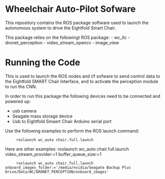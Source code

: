 # Wheelchair Auto-Pilot Sofware 

This repository contains the ROS package software used to launch the autonomous system to drive the Eightfold Smart Chair.


This package relies on the followingt ROS package:
      - wc_llc
      - dronet_perception 
      - video_stream_opencv
      - image_view 



# Running the Code

This is used to launch the ROS nodes and i/f sofware to send control data to the Eightfold 
  SMART Chair Interface, and to activate the perception module to run the CNN.  

In order to run this package the following devices need to be connected and powered up:
  - usb camera 
  - Seagate mass storage device
  - Usb to Eightfold Smaert Chair Arduino serial port


Use the following examples to perform the ROS launch command:

         roslaunch wc_auto chair.full.launch

Here are other examples: 
         roslaunch wc_auto chair.full.launch video_stream_provider:=1 buffer_queue_size:=1 

         roslaunch wc_auto chair.full.launch onboard_images_folder:='/media/nvidia/Seagate Backup Plus Drive/Data/WC/DRONET_PERCEPTION/onboard_images' 


